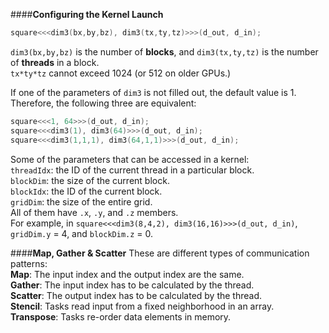 ####**Configuring the Kernel Launch**
```c
square<<<dim3(bx,by,bz), dim3(tx,ty,tz)>>>(d_out, d_in);
```
`dim3(bx,by,bz)` is the number of **blocks**, and `dim3(tx,ty,tz)` is the number of **threads** in a block.  
`tx*ty*tz` cannot exceed 1024 (or 512 on older GPUs.)  

If one of the parameters of `dim3` is not filled out, the default value is 1. Therefore, the following three are equivalent:  
```c
square<<<1, 64>>>(d_out, d_in);
square<<<dim3(1), dim3(64)>>>(d_out, d_in);
square<<<dim3(1,1,1), dim3(64,1,1)>>>(d_out, d_in);
```
Some of the parameters that can be accessed in a kernel:  
`threadIdx`: the ID of the current thread in a particular block.  
`blockDim`: the size of the current block.  
`blockIdx`: the ID of the current block.  
`gridDim`: the size of the entire grid.  
All of them have `.x`, `.y`, and `.z` members.  
For example, in `square<<<dim3(8,4,2), dim3(16,16)>>>(d_out, d_in)`, `gridDim.y` = 4, and `blockDim.z` = 0.

####**Map, Gather & Scatter**
These are different types of communication patterns:  
**Map**: The input index and the output index are the same.  
**Gather**: The input index has to be calculated by the thread.  
**Scatter**: The output index has to be calculated by the thread.  
**Stencil**: Tasks read input from a fixed neighborhood in an array.  
**Transpose**:  Tasks re-order data elements in memory.
